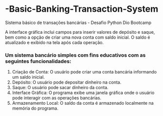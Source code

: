 # -Basic-Banking-Transaction-System
Sistema básico de transações bancárias - Desafio Python Dio Bootcamp


A interface gráfica inclui campos para inserir valores de depósito e saque, bem como a opção de criar uma nova conta com saldo inicial. O saldo é atualizado e exibido na tela após cada operação.

### Um sistema bancário simples com fins educativos com as seguintes funcionalidades:

1. Criação de Conta: O usuário pode criar uma conta bancária informando um saldo inicial.
2. Depósito: O usuário pode depositar dinheiro na conta.
3. Saque: O usuário pode sacar dinheiro da conta.
4. Interface Gráfica: O programa exibe uma janela gráfica onde o usuário pode interagir com as operações bancárias.
5. Armazenamento Local: O saldo da conta é armazenado localmente na memória do programa.
